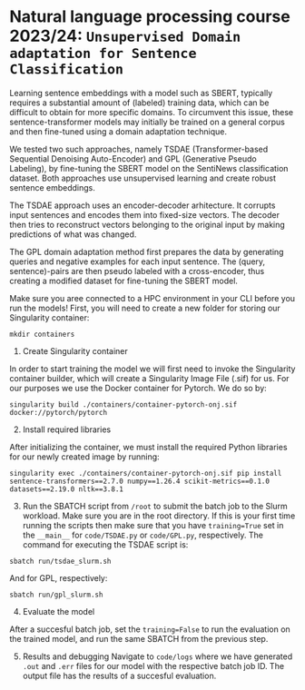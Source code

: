 # Natural language processing course 2023/24: `Unsupervised Domain adaptation for Sentence Classification`


Learning sentence embeddings with a model such as SBERT, typically requires a substantial amount of (labeled) training data, which can be difficult to obtain for more specific domains. To circumvent this issue, these sentence-transformer models may initially be trained on a general corpus and then fine-tuned using a domain adaptation technique.

We tested two such approaches, namely TSDAE (Transformer-based Sequential Denoising Auto-Encoder) and GPL (Generative Pseudo Labeling), by fine-tuning the SBERT model on the SentiNews classification dataset. Both approaches use unsupervised learning and create robust sentence embeddings.

The TSDAE approach uses an encoder-decoder arhitecture. It corrupts input sentences and encodes them into fixed-size vectors. The decoder then tries to reconstruct vectors belonging to the original input by making predictions of what was changed.

The GPL domain adaptation method first prepares the data by generating queries and negative examples for each input sentence. The (query, sentence)-pairs are then pseudo labeled with a cross-encoder, thus creating a modified dataset for fine-tuning the SBERT model.

Make sure you aree connected to a HPC environment in your CLI before you run the models!
First, you will need to create a new folder for storing our Singularity container:
```
mkdir containers
```

1. Create Singularity container


In order to start training the model we will first need to invoke the Singularity container builder, which will create a Singularity Image File (.sif) for us. For our purposes we use the Docker container for Pytorch. We do so by:
```
singularity build ./containers/container-pytorch-onj.sif docker://pytorch/pytorch
```
2. Install required libraries

After initializing the container, we must install the required Python libraries for our newly created image by running:
```
singularity exec ./containers/container-pytorch-onj.sif pip install sentence-transformers==2.7.0 numpy==1.26.4 scikit-metrics==0.1.0 datasets==2.19.0 nltk==3.8.1
```
3. Run the SBATCH script from ```/root``` to submit the batch job to the Slurm workload. Make sure you are in the root directory. If this is your first time running the scripts then make sure that you have ```training=True``` set in the ```__main__``` for ```code/TSDAE.py``` or ```code/GPL.py```, respectively. The command for executing the TSDAE script is:
```
sbatch run/tsdae_slurm.sh
```
And for GPL, respectively:
```
sbatch run/gpl_slurm.sh
```

4. Evaluate the model

After a succesful batch job, set the ```training=False``` to run the evaluation on the trained model, and run the same SBATCH from the previous step.

5. Results and debugging
Navigate to ```code/logs``` where we have generated ```.out``` and ```.err``` files for our model with the respective batch job ID. The output file has the results of a succesful evaluation.
